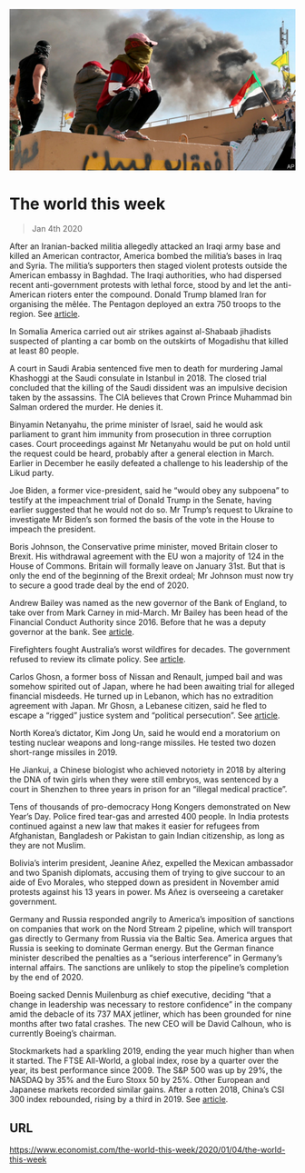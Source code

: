 ![](./images/20200104_WWP501.jpg)

# The world this week

> Jan 4th 2020

After an Iranian-backed militia allegedly attacked an Iraqi army base and killed an American contractor, America bombed the militia’s bases in Iraq and Syria. The militia’s supporters then staged violent protests outside the American embassy in Baghdad. The Iraqi authorities, who had dispersed recent anti-government protests with lethal force, stood by and let the anti-American rioters enter the compound. Donald Trump blamed Iran for organising the mêlée. The Pentagon deployed an extra 750 troops to the region. See [article](https://www.economist.com//leaders/2020/01/02/america-shows-how-not-to-tame-iran).

In Somalia America carried out air strikes against al-Shabaab jihadists suspected of planting a car bomb on the outskirts of Mogadishu that killed at least 80 people.

A court in Saudi Arabia sentenced five men to death for murdering Jamal Khashoggi at the Saudi consulate in Istanbul in 2018. The closed trial concluded that the killing of the Saudi dissident was an impulsive decision taken by the assassins. The CIA believes that Crown Prince Muhammad bin Salman ordered the murder. He denies it.

Binyamin Netanyahu, the prime minister of Israel, said he would ask parliament to grant him immunity from prosecution in three corruption cases. Court proceedings against Mr Netanyahu would be put on hold until the request could be heard, probably after a general election in March. Earlier in December he easily defeated a challenge to his leadership of the Likud party.

Joe Biden, a former vice-president, said he “would obey any subpoena” to testify at the impeachment trial of Donald Trump in the Senate, having earlier suggested that he would not do so. Mr Trump’s request to Ukraine to investigate Mr Biden’s son formed the basis of the vote in the House to impeach the president.

Boris Johnson, the Conservative prime minister, moved Britain closer to Brexit. His withdrawal agreement with the EU won a majority of 124 in the House of Commons. Britain will formally leave on January 31st. But that is only the end of the beginning of the Brexit ordeal; Mr Johnson must now try to secure a good trade deal by the end of 2020.

Andrew Bailey was named as the new governor of the Bank of England, to take over from Mark Carney in mid-March. Mr Bailey has been head of the Financial Conduct Authority since 2016. Before that he was a deputy governor at the bank. See [article](https://www.economist.com//britain/2019/12/20/in-andrew-bailey-the-bank-of-england-gets-a-technocratic-new-boss).

Firefighters fought Australia’s worst wildfires for decades. The government refused to review its climate policy. See [article](https://www.economist.com//asia/2020/01/02/australias-bushfires-intensify-its-debate-about-climate-change).

Carlos Ghosn, a former boss of Nissan and Renault, jumped bail and was somehow spirited out of Japan, where he had been awaiting trial for alleged financial misdeeds. He turned up in Lebanon, which has no extradition agreement with Japan. Mr Ghosn, a Lebanese citizen, said he fled to escape a “rigged” justice system and “political persecution”. See [article](https://www.economist.com//asia/2020/01/02/the-flight-of-a-car-industry-megastar-shocks-japan).

North Korea’s dictator, Kim Jong Un, said he would end a moratorium on testing nuclear weapons and long-range missiles. He tested two dozen short-range missiles in 2019.

He Jiankui, a Chinese biologist who achieved notoriety in 2018 by altering the DNA of twin girls when they were still embryos, was sentenced by a court in Shenzhen to three years in prison for an “illegal medical practice”.

Tens of thousands of pro-democracy Hong Kongers demonstrated on New Year’s Day. Police fired tear-gas and arrested 400 people. In India protests continued against a new law that makes it easier for refugees from Afghanistan, Bangladesh or Pakistan to gain Indian citizenship, as long as they are not Muslim.

Bolivia’s interim president, Jeanine Añez, expelled the Mexican ambassador and two Spanish diplomats, accusing them of trying to give succour to an aide of Evo Morales, who stepped down as president in November amid protests against his 13 years in power. Ms Añez is overseeing a caretaker government.

Germany and Russia responded angrily to America’s imposition of sanctions on companies that work on the Nord Stream 2 pipeline, which will transport gas directly to Germany from Russia via the Baltic Sea. America argues that Russia is seeking to dominate German energy. But the German finance minister described the penalties as a “serious interference” in Germany’s internal affairs. The sanctions are unlikely to stop the pipeline’s completion by the end of 2020.

Boeing sacked Dennis Muilenburg as chief executive, deciding “that a change in leadership was necessary to restore confidence” in the company amid the debacle of its 737 MAX jetliner, which has been grounded for nine months after two fatal crashes. The new CEO will be David Calhoun, who is currently Boeing’s chairman.

Stockmarkets had a sparkling 2019, ending the year much higher than when it started. The FTSE All-World, a global index, rose by a quarter over the year, its best performance since 2009. The S&P 500 was up by 29%, the NASDAQ by 35% and the Euro Stoxx 50 by 25%. Other European and Japanese markets recorded similar gains. After a rotten 2018, China’s CSI 300 index rebounded, rising by a third in 2019. See [article](https://www.economist.com//finance-and-economics/2020/01/02/the-causes-of-a-booming-stockmarket-are-unlikely-to-last-through-2020).

## URL

https://www.economist.com/the-world-this-week/2020/01/04/the-world-this-week
